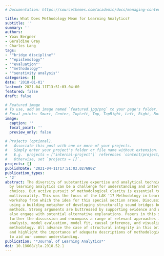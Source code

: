 ```yaml
---
# Documentation: https://sourcethemes.com/academic/docs/managing-content/

title: What Does Methodology Mean for Learning Analytics?
subtitle: ''
summary: ''
authors:
- Yoav Bergner
- Geraldine Gray
- Charles Lang
tags:
- '"bridge discipline"'
- '"epistemology"'
- '"evaluation"'
- '"methodology"'
- '"senstivity analysis"'
categories: []
date: '2018-01-01'
lastmod: 2021-04-11T13:51:03-04:00
featured: false
draft: false

# Featured image
# To use, add an image named `featured.jpg/png` to your page's folder.
# Focal points: Smart, Center, TopLeft, Top, TopRight, Left, Right, BottomLeft, Bottom, BottomRight.
image:
  caption: ''
  focal_point: ''
  preview_only: false

# Projects (optional).
#   Associate this post with one or more of your projects.
#   Simply enter your project's folder or file name without extension.
#   E.g. `projects = ["internal-project"]` references `content/project/deep-learning/index.md`.
#   Otherwise, set `projects = []`.
projects: []
publishDate: '2021-04-11T17:51:03.027680Z'
publication_types:
- '2'
abstract: The diversity of substantive expertise and analytical techniques spanned
  by learning analytics can be a challenge for understanding and interrogating methodological
  choices. But active pursuit of methodological clarity is essential to productive
  multivocality. This was the focus of the LAK '17 Methodology in Learning Analytics
  workshop from which the idea for this special section arose. Discussions were framed
  using a building metaphor of developing structurally sound bridges between disciplinary
  methods. Strong arguments are buttressed by supporting evidence and warrants but
  also engage with potential alternative explanations. Papers in this special section
  further the discussion and encompass a range of relevant approaches including sensitivity
  analysis, model evaluation, model fit, causal inference, and visualization as a
  methodology. All advance the case of structural integrity in this bridge discipline
  and highlight the importance of adequate descriptions of methodological considerations
  to aid our common understanding.
publication: '*Journal of Learning Analytics*'
doi: 10.18608/jla.2018.52.1
---
```

